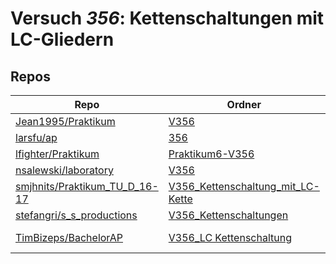 # Versuch *356*: Kettenschaltungen mit LC-Gliedern

## Repos

|                                 Repo                                 |                                                                               Ordner                                                                                |                                                                                                                                              PDFs                                                                                                                                               |
|----------------------------------------------------------------------|---------------------------------------------------------------------------------------------------------------------------------------------------------------------|-------------------------------------------------------------------------------------------------------------------------------------------------------------------------------------------------------------------------------------------------------------------------------------------------|
|[Jean1995/Praktikum](../repo/Jean1995/Praktikum)                      |[V356](https://github.com/Jean1995/Praktikum/tree/master/V356)                                                                                                       |[V356.pdf](https://docs.google.com/viewer?url=https://raw.githubusercontent.com/Jean1995/Praktikum/master/Protokolle_Fertig/V356.pdf)                                                                                                                                                            |
|[larsfu/ap](../repo/larsfu/ap)                                        |[356](https://github.com/larsfu/ap/tree/master/356)                                                                                                                  |–                                                                                                                                                                                                                                                                                                |
|[lfighter/Praktikum](../repo/lfighter/Praktikum)                      |[Praktikum6-V356](https://github.com/lfighter/Praktikum/tree/master/Praktikum6-V356)                                                                                 |–                                                                                                                                                                                                                                                                                                |
|[nsalewski/laboratory](../repo/nsalewski/laboratory)                  |[V356](https://github.com/nsalewski/laboratory/tree/master/V356)                                                                                                     |–                                                                                                                                                                                                                                                                                                |
|[smjhnits/Praktikum_TU_D_16-17](../repo/smjhnits/Praktikum_TU_D_16-17)|[V356_Kettenschaltung_mit_LC-Kette](https://github.com/smjhnits/Praktikum_TU_D_16-17/tree/master/Anf%C3%A4ngerpraktikum/Protokolle/V356_Kettenschaltung_mit_LC-Kette)|[V356.pdf](https://docs.google.com/viewer?url=https://raw.githubusercontent.com/smjhnits/Praktikum_TU_D_16-17/master/Anf%C3%A4ngerpraktikum/Fertige%20Protokolle/V356.pdf)                                                                                                                       |
|[stefangri/s_s_productions](../repo/stefangri/s_s_productions)        |[V356_Kettenschaltungen](https://github.com/stefangri/s_s_productions/tree/master/PHY341/V356_Kettenschaltungen)                                                     |–                                                                                                                                                                                                                                                                                                |
|[TimBizeps/BachelorAP](../repo/TimBizeps/BachelorAP)                  |[V356_LC Kettenschaltung](https://github.com/TimBizeps/BachelorAP/tree/master/V356_LC%20Kettenschaltung)                                                             |[356.pdf](https://docs.google.com/viewer?url=https://raw.githubusercontent.com/TimBizeps/BachelorAP/master/V356_LC%20Kettenschaltung/356.pdf)<br/>[V356.pdf](https://docs.google.com/viewer?url=https://raw.githubusercontent.com/TimBizeps/BachelorAP/master/V356_LC%20Kettenschaltung/V356.pdf)|
